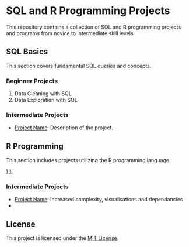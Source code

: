 # SQL and R Programming Projects

This repository contains a collection of SQL and R programming projects and programs from novice to intermediate skill levels.

## SQL Basics
This section covers fundamental SQL queries and concepts.

### Beginner Projects

1. Data Cleaning with SQL
2. Data Exploration with SQL

### Intermediate Projects

- [Project Name](SQL_Basics/Intermediate_Projects/project1.sql): Description of the project.

## R Programming
This section includes projects utilizing the R programming language.

11.
### Intermediate Projects

-  [Project Name](Intermediate_Projects/project.sql): Increased complexity, visualisations and dependancies
-  
## License

This project is licensed under the [MIT License](LICENSE).
